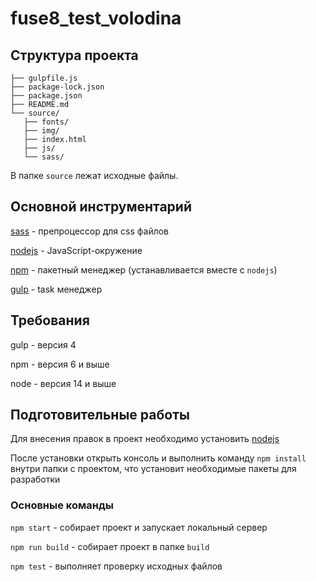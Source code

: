 # fuse8_test_volodina

## Структура проекта
```
├── gulpfile.js
├── package-lock.json
├── package.json
├── README.md
└── source/
   ├── fonts/
   ├── img/
   ├── index.html
   ├── js/
   └── sass/
```

В папке `source` лежат исходные файлы.

## Основной инструментарий

[sass](https://sass-lang.com/) - препроцессор для css файлов

[nodejs](https://nodejs.org/ru/) - JavaScript-окружение

[npm](https://www.npmjs.com/) - пакетный менеджер (устанавливается вместе с `nodejs`)

[gulp](https://gulpjs.com/) - task менеджер 

## Требования

gulp - версия 4

npm - версия 6 и выше

node - версия 14 и выше

## Подготовительные работы
Для внесения правок в проект необходимо установить [nodejs](https://nodejs.org/ru/)

После установки открыть консоль и выполнить команду `npm install` внутри папки с проектом, что установит необходимые пакеты для разработки 

### Основные команды

`npm start` - cобирает проект и запускает локальный сервер

`npm run build` - собирает проект в папке `build` 

`npm test` - выполняет проверку исходных файлов 

